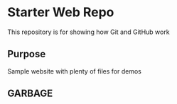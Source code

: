 # Starter Web Repo

This repository is for showing how Git and GitHub work

## Purpose

Sample website with plenty of files for demos

## GARBAGE


